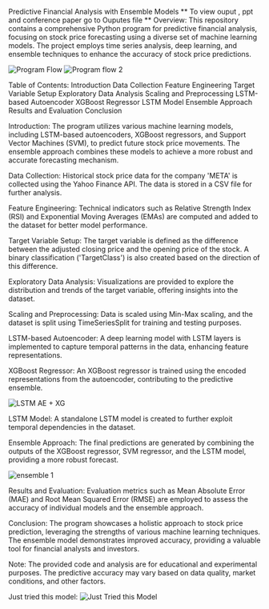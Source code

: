 Predictive Financial Analysis with Ensemble Models
** To view ouput , ppt and conference paper go to Ouputes file **
Overview:
This repository contains a comprehensive Python program for predictive financial analysis, focusing on stock price forecasting using a diverse set of machine learning models. The project employs time series analysis, deep learning, and ensemble techniques to enhance the accuracy of stock price predictions.


![Program Flow](https://github.com/AdhvikVithun/Stock-Target-Movement/assets/148479685/e38f26f6-eedb-46c9-8bf5-df8fee1a3ca3)
![Program flow 2](https://github.com/AdhvikVithun/Stock-Target-Movement/assets/148479685/0ee70b67-71df-416a-8f90-b15dd668aabb)


Table of Contents:
Introduction
Data Collection
Feature Engineering
Target Variable Setup
Exploratory Data Analysis
Scaling and Preprocessing
LSTM-based Autoencoder
XGBoost Regressor
LSTM Model
Ensemble Approach
Results and Evaluation
Conclusion


Introduction:
The program utilizes various machine learning models, including LSTM-based autoencoders, XGBoost regressors, and Support Vector Machines (SVM), to predict future stock price movements. The ensemble approach combines these models to achieve a more robust and accurate forecasting mechanism.

Data Collection:
Historical stock price data for the company 'META' is collected using the Yahoo Finance API. The data is stored in a CSV file for further analysis.

Feature Engineering:
Technical indicators such as Relative Strength Index (RSI) and Exponential Moving Averages (EMAs) are computed and added to the dataset for better model performance.

Target Variable Setup:
The target variable is defined as the difference between the adjusted closing price and the opening price of the stock. A binary classification ('TargetClass') is also created based on the direction of this difference.

Exploratory Data Analysis:
Visualizations are provided to explore the distribution and trends of the target variable, offering insights into the dataset.

Scaling and Preprocessing:
Data is scaled using Min-Max scaling, and the dataset is split using TimeSeriesSplit for training and testing purposes.

LSTM-based Autoencoder:
A deep learning model with LSTM layers is implemented to capture temporal patterns in the data, enhancing feature representations.

XGBoost Regressor:
An XGBoost regressor is trained using the encoded representations from the autoencoder, contributing to the predictive ensemble.

![LSTM AE + XG](https://github.com/AdhvikVithun/Stock-Target-Movement/assets/148479685/8fd74c04-7b8f-49fc-9cbd-8399d0081cf2)

LSTM Model:
A standalone LSTM model is created to further exploit temporal dependencies in the dataset.

Ensemble Approach:
The final predictions are generated by combining the outputs of the XGBoost regressor, SVM regressor, and the LSTM model, providing a more robust forecast.

![ensemble 1](https://github.com/AdhvikVithun/Stock-Target-Movement/assets/148479685/633d62a2-c7b9-476f-af24-8eba0c61caa9)

Results and Evaluation:
Evaluation metrics such as Mean Absolute Error (MAE) and Root Mean Squared Error (RMSE) are employed to assess the accuracy of individual models and the ensemble approach.

Conclusion:
The program showcases a holistic approach to stock price prediction, leveraging the strengths of various machine learning techniques. The ensemble model demonstrates improved accuracy, providing a valuable tool for financial analysts and investors.

Note: The provided code and analysis are for educational and experimental purposes. The predictive accuracy may vary based on data quality, market conditions, and other factors.



Just tried this model:
![Just Tried this Model](https://github.com/AdhvikVithun/Stock-Target-Movement/assets/148479685/a073a298-aedc-4e66-8225-854baa041e27)

